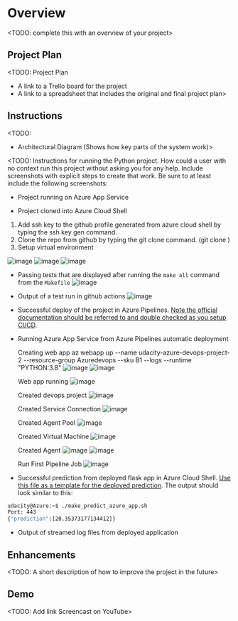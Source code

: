 # Overview

<TODO: complete this with an overview of your project>

## Project Plan
<TODO: Project Plan

* A link to a Trello board for the project
* A link to a spreadsheet that includes the original and final project plan>

## Instructions

<TODO:  
* Architectural Diagram (Shows how key parts of the system work)>

<TODO:  Instructions for running the Python project.  How could a user with no context run this project without asking you for any help.  Include screenshots with explicit steps to create that work. Be sure to at least include the following screenshots:

* Project running on Azure App Service

* Project cloned into Azure Cloud Shell
1) Add ssh key to the github profile generated from azure cloud shell by typing the ssh key gen command.
2) Clone the repo from github by typing the git clone command. (git clone <ur url>)
3) Setup virtual environment

![image](https://user-images.githubusercontent.com/80934027/235410185-4101e164-f9dd-4ff2-8c5e-232b24c8c29d.png)
![image](https://user-images.githubusercontent.com/80934027/235412350-8f36df4f-2020-4133-961b-cdbf439834cc.png)
![image](https://user-images.githubusercontent.com/80934027/235412856-54f07fac-2ba5-4a61-9759-b855aa4c2845.png)

* Passing tests that are displayed after running the `make all` command from the `Makefile`
![image](https://user-images.githubusercontent.com/80934027/235418393-fb924c9d-096d-4b63-bd57-d12d8079c6a9.png)

* Output of a test run in github actions
![image](https://github.com/hakimuddin53/udacity-azure-devops-project/assets/80934027/17c5cbcf-ea39-4512-8359-026d51c723cc)


* Successful deploy of the project in Azure Pipelines.  [Note the official documentation should be referred to and double checked as you setup CI/CD](https://docs.microsoft.com/en-us/azure/devops/pipelines/ecosystems/python-webapp?view=azure-devops).

* Running Azure App Service from Azure Pipelines automatic deployment
  
  Creating web app
  az webapp up --name udacity-azure-devops-project-2 --resource-group Azuredevops --sku B1 --logs --runtime "PYTHON:3.8"
  ![image](https://github.com/hakimuddin53/udacity-azure-devops-project/assets/80934027/c9fbbea1-413d-4eb0-b9b1-5c6e7a2a0e5d)
  ![image](https://github.com/hakimuddin53/udacity-azure-devops-project/assets/80934027/fe466d62-9525-45bd-9665-8b1d74525a2f)
  
  Web app running
  ![image](https://github.com/hakimuddin53/udacity-azure-devops-project/assets/80934027/eee9c445-6317-4fb0-a0e0-c209b3c3fbc7)
  
  Created devops project
  ![image](https://github.com/hakimuddin53/udacity-azure-devops-project/assets/80934027/ff69c497-efe2-47f2-96b0-8f5e288eab42)
  
  Created Service Connection
  ![image](https://github.com/hakimuddin53/udacity-azure-devops-project/assets/80934027/2f4a6aeb-7e73-4712-9b53-2a4fe37a6e69)
  
  Created Agent Pool
  ![image](https://github.com/hakimuddin53/udacity-azure-devops-project/assets/80934027/253b49d3-8bf7-455c-bc47-c351839c2c56)

  Created Virtual Machine
  ![image](https://github.com/hakimuddin53/udacity-azure-devops-project/assets/80934027/48e3d934-3154-439a-a5d2-da2971fa4e16)
  
  Created Agent
  ![image](https://github.com/hakimuddin53/udacity-azure-devops-project/assets/80934027/497235f6-1c5e-4730-bae9-ffcc13baa8c9)
  ![image](https://github.com/hakimuddin53/udacity-azure-devops-project/assets/80934027/a0403b48-a79b-4603-9b10-a2fe3f50b723)
  
  Run First Pipeline Job
  ![image](https://github.com/hakimuddin53/udacity-azure-devops-project/assets/80934027/faf8e1b8-fc94-481f-964e-8c39f898a4e8)










* Successful prediction from deployed flask app in Azure Cloud Shell.  [Use this file as a template for the deployed prediction](https://github.com/udacity/nd082-Azure-Cloud-DevOps-Starter-Code/blob/master/C2-AgileDevelopmentwithAzure/project/starter_files/flask-sklearn/make_predict_azure_app.sh).
The output should look similar to this:

```bash
udacity@Azure:~$ ./make_predict_azure_app.sh
Port: 443
{"prediction":[20.35373177134412]}
```

* Output of streamed log files from deployed application

> 

## Enhancements

<TODO: A short description of how to improve the project in the future>

## Demo 

<TODO: Add link Screencast on YouTube>





